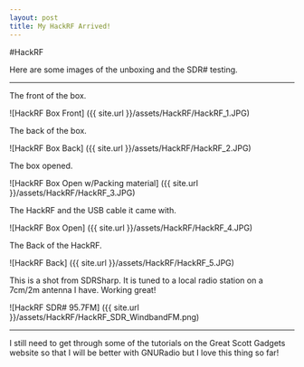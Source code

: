 ```yaml
---
layout: post
title: My HackRF Arrived!
---
```


#HackRF

Here are some images of the unboxing and the SDR# testing.
***
The front of the box.

![HackRF Box Front] ({{ site.url }}/assets/HackRF/HackRF_1.JPG)

The back of the box.

![HackRF Box Back] ({{ site.url }}/assets/HackRF/HackRF_2.JPG)

The box opened.

![HackRF Box Open w/Packing material] ({{ site.url }}/assets/HackRF/HackRF_3.JPG)

The HackRF and the USB cable it came with.

![HackRF Box Open] ({{ site.url }}/assets/HackRF/HackRF_4.JPG)

The Back of the HackRF.

![HackRF Back] ({{ site.url }}/assets/HackRF/HackRF_5.JPG)

This is a shot from SDRSharp. It is tuned to a local radio station on a 7cm/2m antenna I have. Working great!

![HackRF SDR# 95.7FM] ({{ site.url }}/assets/HackRF/HackRF_SDR_WindbandFM.png)

___

I still need to get through some of the tutorials on the Great Scott Gadgets website so that I will be better with GNURadio but I love this thing so far!
